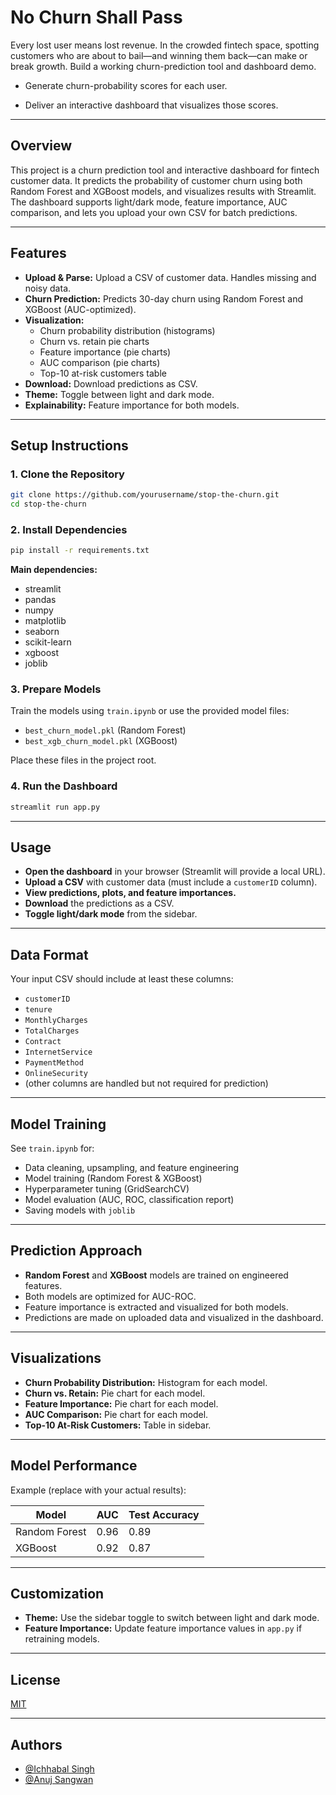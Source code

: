 
# No Churn Shall Pass

Every lost user means lost revenue. In the crowded fintech space, spotting customers who are about to bail—and winning them back—can make or break growth.
Build a working churn-prediction tool and dashboard demo.

- Generate churn-probability scores for each user.

- Deliver an interactive dashboard that visualizes those scores.
---

## Overview

This project is a churn prediction tool and interactive dashboard for fintech customer data. It predicts the probability of customer churn using both Random Forest and XGBoost models, and visualizes results with Streamlit. The dashboard supports light/dark mode, feature importance, AUC comparison, and lets you upload your own CSV for batch predictions.

---

## Features

- **Upload & Parse:** Upload a CSV of customer data. Handles missing and noisy data.
- **Churn Prediction:** Predicts 30-day churn using Random Forest and XGBoost (AUC-optimized).
- **Visualization:**
  - Churn probability distribution (histograms)
  - Churn vs. retain pie charts
  - Feature importance (pie charts)
  - AUC comparison (pie charts)
  - Top-10 at-risk customers table
- **Download:** Download predictions as CSV.
- **Theme:** Toggle between light and dark mode.
- **Explainability:** Feature importance for both models.

---

## Setup Instructions

### 1. Clone the Repository

```bash
git clone https://github.com/yourusername/stop-the-churn.git
cd stop-the-churn
```

### 2. Install Dependencies

```bash
pip install -r requirements.txt
```

**Main dependencies:**
- streamlit
- pandas
- numpy
- matplotlib
- seaborn
- scikit-learn
- xgboost
- joblib

### 3. Prepare Models

Train the models using `train.ipynb` or use the provided model files:
- `best_churn_model.pkl` (Random Forest)
- `best_xgb_churn_model.pkl` (XGBoost)

Place these files in the project root.

### 4. Run the Dashboard

```bash
streamlit run app.py
```

---

## Usage

- **Open the dashboard** in your browser (Streamlit will provide a local URL).
- **Upload a CSV** with customer data (must include a `customerID` column).
- **View predictions, plots, and feature importances.**
- **Download** the predictions as a CSV.
- **Toggle light/dark mode** from the sidebar.

---

## Data Format

Your input CSV should include at least these columns:

- `customerID`
- `tenure`
- `MonthlyCharges`
- `TotalCharges`
- `Contract`
- `InternetService`
- `PaymentMethod`
- `OnlineSecurity`
- (other columns are handled but not required for prediction)

---

## Model Training

See `train.ipynb` for:

- Data cleaning, upsampling, and feature engineering
- Model training (Random Forest & XGBoost)
- Hyperparameter tuning (GridSearchCV)
- Model evaluation (AUC, ROC, classification report)
- Saving models with `joblib`

---

## Prediction Approach

- **Random Forest** and **XGBoost** models are trained on engineered features.
- Both models are optimized for AUC-ROC.
- Feature importance is extracted and visualized for both models.
- Predictions are made on uploaded data and visualized in the dashboard.

---

## Visualizations

- **Churn Probability Distribution:** Histogram for each model.
- **Churn vs. Retain:** Pie chart for each model.
- **Feature Importance:** Pie chart for each model.
- **AUC Comparison:** Pie chart for each model.
- **Top-10 At-Risk Customers:** Table in sidebar.

---

## Model Performance

Example (replace with your actual results):

| Model         | AUC   | Test Accuracy |
|---------------|-------|--------------|
| Random Forest | 0.96  | 0.89         |
| XGBoost       | 0.92  | 0.87         |

---

## Customization

- **Theme:** Use the sidebar toggle to switch between light and dark mode.
- **Feature Importance:** Update feature importance values in `app.py` if retraining models.

---





## License

[MIT](https://choosealicense.com/licenses/mit/)

---
## Authors

- [@Ichhabal Singh](https://www.github.com/CodeRulerNo1) 
- [@Anuj Sangwan](https://github.com/aj711)
